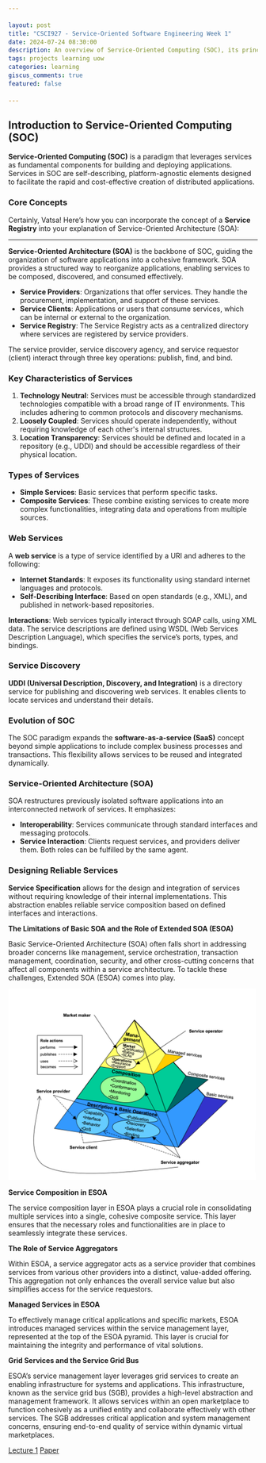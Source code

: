```yaml
---

layout: post  
title: "CSCI927 - Service-Oriented Software Engineering Week 1"  
date: 2024-07-24 08:30:00  
description: An overview of Service-Oriented Computing (SOC), its principles, and its application in modern software architecture.  
tags: projects learning uow  
categories: learning  
giscus_comments: true  
featured: false  

---
```


## Introduction to Service-Oriented Computing (SOC)

**Service-Oriented Computing (SOC)** is a paradigm that leverages services as fundamental components for building and deploying applications. Services in SOC are self-describing, platform-agnostic elements designed to facilitate the rapid and cost-effective creation of distributed applications.

### Core Concepts

Certainly, Vatsa! Here’s how you can incorporate the concept of a **Service Registry** into your explanation of Service-Oriented Architecture (SOA):

---

**Service-Oriented Architecture (SOA)** is the backbone of SOC, guiding the organization of software applications into a cohesive framework. SOA provides a structured way to reorganize applications, enabling services to be composed, discovered, and consumed effectively.

- **Service Providers**: Organizations that offer services. They handle the procurement, implementation, and support of these services.
- **Service Clients**: Applications or users that consume services, which can be internal or external to the organization.
- **Service Registry**: The Service Registry acts as a centralized directory where services are registered by service providers.

The service provider, service discovery agency, and service requestor (client) interact through three key operations: publish, find, and bind.

### Key Characteristics of Services

1. **Technology Neutral**: Services must be accessible through standardized technologies compatible with a broad range of IT environments. This includes adhering to common protocols and discovery mechanisms.
2. **Loosely Coupled**: Services should operate independently, without requiring knowledge of each other's internal structures.
3. **Location Transparency**: Services should be defined and located in a repository (e.g., UDDI) and should be accessible regardless of their physical location.

### Types of Services

- **Simple Services**: Basic services that perform specific tasks.
- **Composite Services**: These combine existing services to create more complex functionalities, integrating data and operations from multiple sources.

### Web Services

A **web service** is a type of service identified by a URI and adheres to the following:
- **Internet Standards**: It exposes its functionality using standard internet languages and protocols.
- **Self-Describing Interface**: Based on open standards (e.g., XML), and published in network-based repositories.

**Interactions**: Web services typically interact through SOAP calls, using XML data. The service descriptions are defined using WSDL (Web Services Description Language), which specifies the service’s ports, types, and bindings.

### Service Discovery

**UDDI (Universal Description, Discovery, and Integration)** is a directory service for publishing and discovering web services. It enables clients to locate services and understand their details.

### Evolution of SOC

The SOC paradigm expands the **software-as-a-service (SaaS)** concept beyond simple applications to include complex business processes and transactions. This flexibility allows services to be reused and integrated dynamically.

### Service-Oriented Architecture (SOA)

SOA restructures previously isolated software applications into an interconnected network of services. It emphasizes:
- **Interoperability**: Services communicate through standard interfaces and messaging protocols.
- **Service Interaction**: Clients request services, and providers deliver them. Both roles can be fulfilled by the same agent.

### Designing Reliable Services

**Service Specification** allows for the design and integration of services without requiring knowledge of their internal implementations. This abstraction enables reliable service composition based on defined interfaces and interactions.


**The Limitations of Basic SOA and the Role of Extended SOA (ESOA)**

Basic Service-Oriented Architecture (SOA) often falls short in addressing broader concerns like management, service orchestration, transaction management, coordination, security, and other cross-cutting concerns that affect all components within a service architecture. To tackle these challenges, Extended SOA (ESOA) comes into play.

<img src="/assets/img/Service-Oriented-Computing-Concepts-Characteristics-and-Directions-pdf.png" alt="Machine Vision" width="500"/>

**Service Composition in ESOA**

The service composition layer in ESOA plays a crucial role in consolidating multiple services into a single, cohesive composite service. This layer ensures that the necessary roles and functionalities are in place to seamlessly integrate these services.

**The Role of Service Aggregators**

Within ESOA, a service aggregator acts as a service provider that combines services from various other providers into a distinct, value-added offering. This aggregation not only enhances the overall service value but also simplifies access for the service requestors.

**Managed Services in ESOA**

To effectively manage critical applications and specific markets, ESOA introduces managed services within the service management layer, represented at the top of the ESOA pyramid. This layer is crucial for maintaining the integrity and performance of vital solutions.

**Grid Services and the Service Grid Bus**

ESOA’s service management layer leverages grid services to create an enabling infrastructure for systems and applications. This infrastructure, known as the service grid bus (SGB), provides a high-level abstraction and management framework. It allows services within an open marketplace to function cohesively as a unified entity and collaborate effectively with other services. The SGB addresses critical application and system management concerns, ensuring end-to-end quality of service within dynamic virtual marketplaces.

[Lecture 1](/assets/pdf/sose/1.Subject%20Introduction%20-%20SOC%20Preliminaries.pdf)
[Paper](/assets/pdf/sose/Service%20-Oriented%20Computing%20-%20Concepts,%20Characteristics%20and%20Directions.pdf)